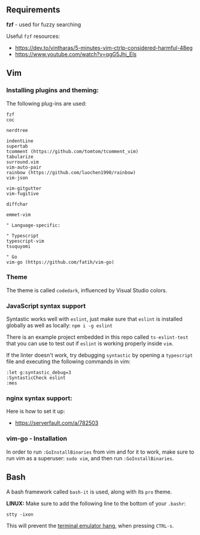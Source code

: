## Requirements

**fzf** - used for fuzzy searching

Useful `fzf` resources:
- https://dev.to/vintharas/5-minutes-vim-ctrlp-considered-harmful-48eg
- https://www.youtube.com/watch?v=qgG5Jhi_Els

## Vim

### Installing plugins and theming:

The following plug-ins are used:
```
fzf
coc

nerdtree

indentLine
supertab
tcomment (https://github.com/tomtom/tcomment_vim)
tabularize
surround.vim
vim-auto-pair
rainbow (https://github.com/luochen1990/rainbow)
vim-json

vim-gitgutter
vim-fugitive

diffchar

emmet-vim

" Language-specific:

" Typescript
typescript-vim
tsuquyomi

" Go
vim-go (https://github.com/fatih/vim-go)
```

### Theme

The theme is called `codedark`, influenced by Visual Studio colors.

### JavaScript syntax support

Syntastic works well with `eslint`, just make sure that `eslint` is installed globally as well as locally: `npm i -g eslint`

There is an example project embedded in this repo called `ts-eslint-test` that you can use to test out if `eslint` is working properly inside `vim`.

If the linter doesn't work, try debugging `syntastic` by opening a `typescript` file and executing the following commands in vim:

```
:let g:syntastic_debug=3
:SyntasticCheck eslint
:mes
```

### nginx syntax support:

Here is how to set it up:
* https://serverfault.com/a/782503

### vim-go - Installation

In order to run `:GoInstallBinaries` from vim and for it to work, make sure to run vim as a superuser: `sudo vim`, and then run `:GoInstallBinaries`.

## Bash

A bash framework called `bash-it` is used, along with its `pro` theme.

**LINUX:** Make sure to add the following line to the bottom of your `.bashr`:
```
stty -ixon
```

This will prevent the [terminal emulator hang](https://unix.stackexchange.com/questions/72086/ctrl-s-hang-terminal-emulator), when pressing `CTRL-s`.
